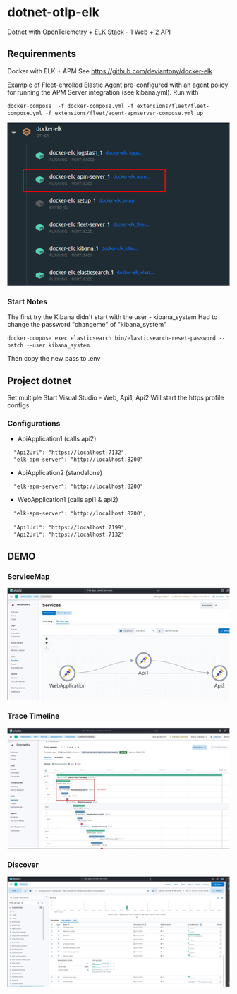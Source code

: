 # dotnet-otlp-elk
Dotnet with OpenTelemetry + ELK Stack - 1 Web + 2 API

## Requirenments
Docker with ELK + APM 
See https://github.com/deviantony/docker-elk

Example of Fleet-enrolled Elastic Agent pre-configured with an agent policy
for running the APM Server integration (see kibana.yml).
Run with
```
docker-compose  -f docker-compose.yml -f extensions/fleet/fleet-compose.yml -f extensions/fleet/agent-apmserver-compose.yml up
```

![Running Docker with ELK + APM .](/assets/images/DockerELK-APM.png)

### Start Notes
The first try the Kibana didn't start with the user - kibana_system
Had to change the password "changeme" of "kibana_system"
```
docker-compose exec elasticsearch bin/elasticsearch-reset-password --batch --user kibana_system
```	
Then copy the new pass to .env

## Project dotnet
Set multiple Start Visual Studio - Web, Api1, Api2
Will start the https profile configs 

### Configurations
- ApiApplication1 (calls api2)
```
  "Api2Url": "https://localhost:7132",
  "elk-apm-server": "http://localhost:8200"
``` 

- ApiApplication2 (standalone)
```
  "elk-apm-server": "http://localhost:8200"
```


- WebApplication1 (calls api1 & api2)
```
  "elk-apm-server": "http://localhost:8200",

  "Api1Url": "https://localhost:7199",
  "Api2Url": "https://localhost:7132"
```


## DEMO
### ServiceMap 
![ServiceMap .](/assets/images/DEMO-servicemap.png)

### Trace Timeline
![trace-timeline](/assets/images/DEMO-trace-timeline.png)

### Discover
![discover.](/assets/images/DEMO-discover.png)
